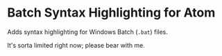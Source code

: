 Batch Syntax Highlighting for Atom
===============================================================================

Adds syntax highlighting for Windows Batch (`.bat`) files.

It's sorta limited right now; please bear with me.

